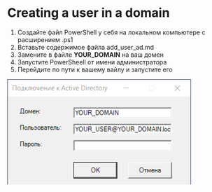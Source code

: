 # Creating a user in a domain
1) Создайте файл PowerShell у себя на локальном компьютере с расширением .ps1
2) Вставьте содержимое файла add_user_ad.md
3) Замените в файле **YOUR_DOMAIN** на ваш домен
3) Запустите PowerSheell от имени администратора
4) Перейдите по пути к вашему вайлу и запустите его

![Окно автаризации в AD](/img/connecting_to_ad.png)